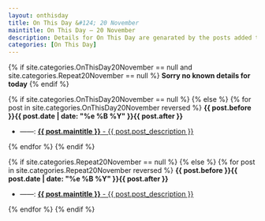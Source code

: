 ```yaml
---
layout: onthisday
title: On This Day &#124; 20 November
maintitle: On This Day — 20 November
description: Details for On This Day are genarated by the posts added to the website so the content is subject to changes/updates over time.
categories: [On This Day]
---
```


{% if site.categories.OnThisDay20November == null and site.categories.Repeat20November == null %}
<strong>Sorry no known details for today</strong>
{% endif %}

{% if site.categories.OnThisDay20November == null %}
{% else %}
{% for post in site.categories.OnThisDay20November reversed %}
<strong>{{ post.before }}{{ post.date | date: "%e %B %Y" }}{{ post.after }}</strong>
<ul>
<li> ——: <a href="{{ post.url }}"><strong>{{ post.maintitle }}</strong> - {{ post.post_description }}</a></li>
</ul>
{% endfor %}
{% endif %}

{% if site.categories.Repeat20November == null %}
{% else %}
{% for post in site.categories.Repeat20November reversed %}
<strong>{{ post.before }}{{ post.date | date: "%e %B %Y" }}{{ post.after }}</strong>
<ul>
<li> ——: <a href="{{ post.url }}"><strong>{{ post.maintitle }}</strong> - {{ post.post_description }}</a></li>
</ul>
{% endfor %}
{% endif %}
